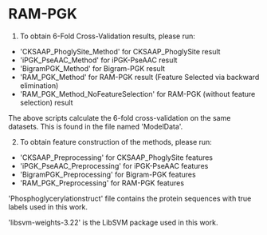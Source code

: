# RAM-PGK

1. To obtain 6-Fold Cross-Validation results, please run:
- 'CKSAAP_PhoglySite_Method' for CKSAAP_PhoglySite result
- 'iPGK_PseAAC_Method' for iPGK-PseAAC result
- 'BigramPGK_Method' for Bigram-PGK result
- 'RAM_PGK_Method' for RAM-PGK result (Feature Selected via backward elimination)
- 'RAM_PGK_Method_NoFeatureSelection' for RAM-PGK (without feature selection) result 

The above scripts calculate the 6-fold cross-validation on the same datasets. This is found in the file named 'ModelData'. 

2. To obtain feature construction of the methods, please run:
- 'CKSAAP_Preprocessing' for CKSAAP_PhoglySite features
- 'iPGK_PseAAC_Preprocessing' for iPGK-PseAAC features
- 'BigramPGK_Preprocessing' for Bigram-PGK features
- 'RAM_PGK_Preprocessing' for RAM-PGK features

'Phosphoglycerylationstruct' file contains the protein sequences with true labels used in this work. 

'libsvm-weights-3.22' is the LibSVM package used in this work.

